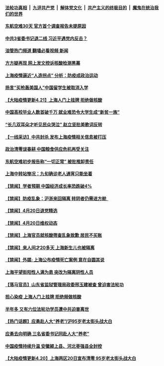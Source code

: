 ####  [法轮功真相](../../../../basic/blob/master/README.md?t=04211001) &nbsp;|&nbsp; [九评共产党](../../../../9ping.md/blob/master/README.md?t=04211001) &nbsp;|&nbsp; [解体党文化](../../../../jtdwh.md/blob/master/README.md?t=04211001)  &nbsp;|&nbsp; [共产主义的终极目的](../../../../gczydzjmd.md/blob/master/README.md?t=04211001) &nbsp;|&nbsp; [魔鬼在统治我们的世界](../../../../mgztzwmdsj.md/blob/master/README.md?t=04211001) 

#### [东航空难30天 官方首个调查报告未提原因](../pages/prog204/a103405859.md?t=04211001) 

#### [中共3省委书记退二线 习近平遇党内反击？](../pages/prog204/a103405848.md?t=04211001) 

#### [油管热门频道 翻墙必看视频 新闻](http://78.141.244.201:81/youtube.html?04211001)

#### [方方疑再现 网上发文控诉核酸检测黑幕](../pages/prog204/a103405842.md?t=04211001) 

#### [上海疫情逼近“人造拐点” 分析：防疫成政治运动](../pages/prog204/a103405912.md?t=04211001) 

#### [扬言“买枪轰美国人”中国留学生被取消入学](../pages/prog204/a103405825.md?t=04211001) 

#### [【大陆疫情更新4.21】上海人门上挂牌 拒绝做核酸](../pages/prog204/a103405878.md?t=04211001) 

#### [中国高校毕业人数首破千万 就业难恐令大学生成“新贫一族”](../pages/prog204/a103405827.md?t=04211001) 




#### [“长几双耳朵才听见民众哭泣” 赵立坚批美歌词反转](../pages/prog204/a103405711.md?t=04211001) 

#### [【一线采访】中共封杀 发布上海疫情相关信息被打压](../pages/prog204/a103405735.md?t=04211001) 

#### [政治清零误春耕 中国粮食供应危机再受关注](../pages/prog204/a103405712.md?t=04211001) 

#### [东航空难初步报告称“一切正常” 被批推卸责任](../pages/prog204/a103405665.md?t=04211001) 

#### [上海中转站惨况：九旬确诊老人通宵只能坐着](../pages/prog204/a103405474.md?t=04211001) 

#### [【禁闻】学者预期 中国经济成长率恐跌破4%](../pages/prog204/a103405476.md?t=04211001) 

#### [【禁闻】防疫乱象：沪浙来回隔离 转阴者仍需进方舱  ](../pages/prog204/a103405471.md?t=04211001) 

#### [【禁闻】4月20日退党精选](../pages/prog204/a103405562.md?t=04211001) 

#### [【禁闻】4月20日维权动态](../pages/prog204/a103405557.md?t=04211001) 

#### [【禁闻】上海官员就核酸筛查乱象致歉 居民不买账](../pages/prog204/a103405548.md?t=04211001) 

#### [【禁闻】来人间才20多天 上海新生儿也被隔离](../pages/prog204/a103405497.md?t=04211001) 

#### [【禁闻】外媒: 上海公布疫情死亡案例 意在自圆其说](../pages/prog204/a103405539.md?t=04211001) 

#### [上海平望街阳性人满为患 突改为隔离阴性人员](../pages/prog204/a103405518.md?t=04211001) 

#### [【落马官员】山东省监狱管理局政委邢玉建被查 曾迫害法轮功](../pages/prog204/a103405531.md?t=04211001) 

#### [担心染疫 上海人门上挂牌 拒绝频做核酸](../pages/prog204/a103405352.md?t=04211001) 

#### [半年多 又有六位法轮功学员遭中共迫害离世](../pages/prog204/a103399342.md?t=04211001) 

#### [【热门话题】应勇赴人大“养老”/沪95岁老太街头战大白](../pages/prog204/a103405310.md?t=04211001) 

#### [应勇去向明确 三名省委书记同赴人大“养老”](../pages/prog204/a103405405.md?t=04211001) 

#### [中国疫情持续升温 安徽颍上县、河北枣强县全封控](../pages/prog204/a103405291.md?t=04211001) 

#### [【大陆疫情更新4.20】上海两区20日宣布清零 95岁老太街头战大白](../pages/prog204/a103397158.md?t=04211001) 

<img src='http://gfw-breaker.win/goodnews/indexes/prog204.md' width='0px' height='0px'/>
